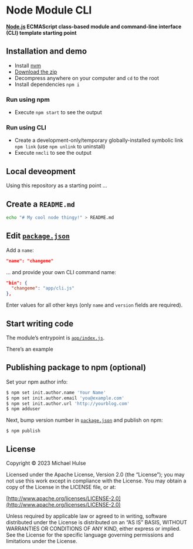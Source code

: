 # Node Module CLI

**[Node.js](https://nodejs.org/) ECMAScript class-based module and command-line interface (CLI) template starting point**

## Installation and demo

- Install [nvm](https://github.com/nvm-sh/nvm)
- [Download the zip](https://github.com/mhulse/node-module-cli/archive/refs/heads/main.zip)
- Decompress anywhere on your computer and `cd` to the root
- Install dependencies `npm i`

### Run using npm

- Execute `npm start` to see the output

### Run using CLI

- Create a development-only/temporary globally-installed symbolic link `npm link` (use `npm unlink` to uninstall)
- Execute `nmcli` to see the output

## Local deveopment

Using this repository as a starting point …

## Create a `README.md`

```bash
echo "# My cool node thingy!" > README.md
```

## Edit [`package.json`](package.json)

Add a `name`:

```json
"name": "changeme"
```

… and provide your own CLI command name:

```json
"bin": {
  "changeme": "app/cli.js"
},
```

Enter values for all other keys (only `name` and `version` fields are required).

## Start writing code

The module’s entrypoint is [`app/index.js`](app/index.js).

There’s an example 

## Publishing package to npm (optional)

Set your npm author info:

```bash
$ npm set init.author.name 'Your Name'
$ npm set init.author.email 'you@example.com'
$ npm set init.author.url 'http://yourblog.com'
$ npm adduser
```

Next, bump version number in [`package.json`](package.json) and publish on npm:

```
$ npm publish
```

## License

Copyright © 2023 Michael Hulse

Licensed under the Apache License, Version 2.0 (the “License”); you may not use this work except in compliance with the License. You may obtain a copy of the License in the LICENSE file, or at:

[http://www.apache.org/licenses/LICENSE-2.0](http://www.apache.org/licenses/LICENSE-2.0)

Unless required by applicable law or agreed to in writing, software distributed under the License is distributed on an “AS IS” BASIS, WITHOUT WARRANTIES OR CONDITIONS OF ANY KIND, either express or implied. See the License for the specific language governing permissions and limitations under the License.
